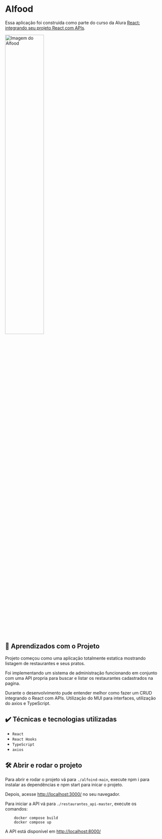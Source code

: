 # Alfood

Essa aplicação foi construida como parte do curso da Alura [React: integrando seu projeto React com APIs](https://cursos.alura.com.br/course/react-integrando-projeto-react-apis).

<img src="screencapture.png" alt="Imagem do Alfood" width="50%">

## 🔨 Aprendizados com o Projeto

Projeto começou como uma aplicação totalmente estatica mostrando listagem de restaurantes e seus pratos.

Foi implementando um sistema de administração funcionando em conjunto com uma API propria para buscar e listar os restaurantes cadastrados na pagina.

Durante o desenvolvimento pude entender melhor como fazer um CRUD integrando o React com APIs. Utilização do MUI para interfaces, utilização do axios e TypeScript.

## ✔️ Técnicas e tecnologias utilizadas

- `React`
- `React Hooks`
- `TypeScript`
- `axios`

## 🛠️ Abrir e rodar o projeto

Para abrir e rodar o projeto vá para ```./alfoind-main```, execute npm i para instalar as dependências e npm start para inicar o projeto.

Depois, acesse <a href="http://localhost:3000/">http://localhost:3000/</a> no seu navegador.

Para iniciar a API vá para ```./restaurantes_api-master```, execute os comandos:

```
    docker compose build
    docker compose up
```

A API está disponível em <a href="http://localhost:8000/">http://localhost:8000/</a>
